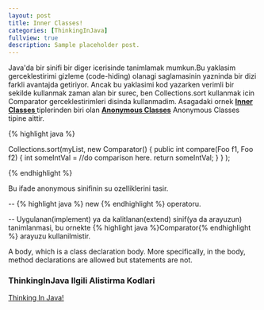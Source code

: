 ```yaml
---
layout: post
title: Inner Classes!
categories: [ThinkingInJava]
fullview: true
description: Sample placeholder post.
---
```


Java'da bir sinifi bir diger icerisinde tanimlamak mumkun.Bu yaklasim gerceklestirimi gizleme (code-hiding) olanagi saglamasinin yazninda bir dizi farkli avantajda getiriyor. Ancak bu yaklasimi kod yazarken verimli bir sekilde kullanmak zaman alan bir surec, ben Collections.sort kullanmak icin Comparator gerceklestirimleri disinda kullanmadim. Asagadaki ornek **[Inner Classes ](https://docs.oracle.com/javase/tutorial/java/javaOO/innerclasses.html)** tiplerinden biri olan **[Anonymous Classes](https://docs.oracle.com/javase/tutorial/java/javaOO/anonymousclasses.html)** Anonymous Classes tipine aittir. 

{% highlight java %}

 Collections.sort(myList,
                          new Comparator<Foo>() {
                               public int compare(Foo f1, Foo f2) {
                                   int someIntVal = //do comparison here.
                                   return someIntVal;
                               }
                           }
                 );

{% endhighlight %}

Bu ifade anonymous sinifinin su ozelliklerini tasir.

 -- {% highlight java %} new {% endhighlight %} operatoru.

 -- Uygulanan(implement) ya da kalitlanan(extend) sinif(ya da arayuzun) tanimlanmasi, bu ornekte {% highlight java %}Comparator{% endhighlight %} arayuzu kullanilmistir. 





A body, which is a class declaration body. More specifically, in the body, method declarations are allowed but statements are not.
  
### ThinkingInJava Ilgili Alistirma Kodlari

<a class="btn btn-default" href="https://github.com/muzir/ThinkingInJavaSolution ">Thinking In Java!</a>
